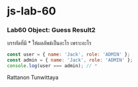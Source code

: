 # js-lab-60
### Lab60 Object: Guess Result2
บรรทัดที่มี * ให้ผลลัพธ์เป็นอะไร เพราะอะไร

```JavaScript
const user = { name: 'Jack', role: 'ADMIN' };
const admin = { name: 'Jack', role: 'ADMIN' };
console.log(user === admin); // *
```
Rattanon Tunwittaya
